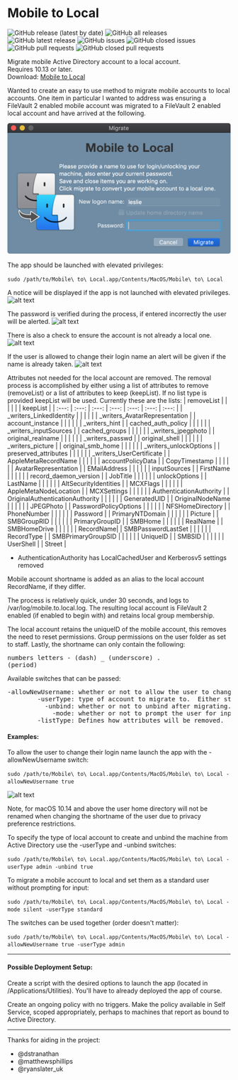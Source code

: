 # Mobile to Local

![GitHub release (latest by date)](https://img.shields.io/github/v/release/BIG-RAT/mobile_to_local?display_name=tag) ![GitHub all releases](https://img.shields.io/github/downloads/BIG-RAT/mobile_to_local/total) ![GitHub latest release](https://img.shields.io/github/downloads/BIG-RAT/mobile_to_local/latest/total)
 ![GitHub issues](https://img.shields.io/github/issues-raw/BIG-RAT/mobile_to_local) ![GitHub closed issues](https://img.shields.io/github/issues-closed-raw/BIG-RAT/mobile_to_local) ![GitHub pull requests](https://img.shields.io/github/issues-pr-raw/BIG-RAT/mobile_to_local) ![GitHub closed pull requests](https://img.shields.io/github/issues-pr-closed-raw/BIG-RAT/mobile_to_local)

Migrate mobile Active Directory account to a local account.<br>
Requires 10.13 or later.<br>
Download: [Mobile to Local](https://github.com/BIG-RAT/mobile_to_local/releases/latest/download/Mobile.to.Local.zip)

Wanted to create an easy to use method to migrate mobile accounts to local accounts.  One item in particular I wanted to address was ensuring a FileVault 2 enabled mobile account was migrated to a FileVault 2 enabled local account and have arrived at the following.

![alt text](https://github.com/BIG-RAT/mobile_to_local/blob/master/mtl_images/main.png "Mobile to Local")

The app should be launched with elevated privileges:

```sudo /path/to/Mobile\ to\ Local.app/Contents/MacOS/Mobile\ to\ Local```


A notice will be displayed if the app is not launched with elevated privileges.
![alt text](https://github.com/BIG-RAT/mobile_to_local/blob/master/mtl_images/privs.png "not elevated")

The password is verified during the process, if entered incorrectly the user will be alerted.
![alt text](https://github.com/BIG-RAT/mobile_to_local/blob/master/mtl_images/password.png "password")

There is also a check to ensure the account is not already a local one.
![alt text](https://github.com/BIG-RAT/mobile_to_local/blob/master/mtl_images/localAccount.png "local")

If the user is allowed to change their login name an alert will be given if the name is already taken.
![alt text](https://github.com/BIG-RAT/mobile_to_local/blob/master/mtl_images/exists.png "exists")

Attributes not needed for the local account are removed.  The removal process is accomplished by either using a list of attributes to remove (removeList) or a list of attributes to keep (keepList).  If no list type is provided keepList will be used.  Currently these are the lists:
| removeList |  | |  | |  | keepList |
|  :---: | :---: | :---: | :---: | :---: | :---: | :---: |
| _writers_LinkedIdentity |  | |  | |  | _writers_AvatarRepresentation |
| account_instance |  | |  | |   | _writers_hint |
| cached_auth_policy |  | |  | |   | _writers_inputSources |
| cached_groups |  | |  | |   | _writers_jpegphoto |
| original_realname |  | |  | |   | _writers_passwd |
| original_shell |  | |  | |   | _writers_picture |
| original_smb_home |  | |  | |   | _writers_unlockOptions |
| preserved_attributes |  | |  | |   | _writers_UserCertificate |
| AppleMetaRecordName |  | |  | |   | accountPolicyData |
| CopyTimestamp |  | |  | |   | AvatarRepresentation |
| EMailAddress |  | |  | |   | inputSources |
| FirstName |  | |  | |   | record_daemon_version |
| JobTitle |  | |  | |   | unlockOptions |
| LastName |  | |  | |   | AltSecurityIdentities |
| MCXFlags |  | |  | |   | AppleMetaNodeLocation |
| MCXSettings |  | |  | |   | AuthenticationAuthority |
| OriginalAuthenticationAuthority |  | |  | |   | GeneratedUID |
| OriginalNodeName |  | |  | |   | JPEGPhoto |
| PasswordPolicyOptions |  | |  | |   | NFSHomeDirectory |
| PhoneNumber |  | |  | |   | Password |
| PrimaryNTDomain |  | |  | |   | Picture |
| SMBGroupRID |  | |  | |   | PrimaryGroupID |
| SMBHome |  | |  | |   | RealName |
| SMBHomeDrive |  | |  | |   | RecordName|
| SMBPasswordLastSet |  | |  | |   | RecordType |
| SMBPrimaryGroupSID |  | |  | |   | UniqueID |
| SMBSID |  | |  | |   | UserShell |
| Street |


* AuthenticationAuthority has LocalCachedUser and Kerberosv5 settings removed

Mobile account shortname is added as an alias to the local account RecordName, if they differ.


The process is relatively quick, under 30 seconds, and logs to /var/log/mobile.to.local.log.  The resulting local account is FileVault 2 enabled (if enabled to begin with) and retains local group membership.

The local account retains the uniqueID of the mobile account, this removes the need to reset permissions.  Group permissions on the user folder as set to staff.  Lastly, the shortname can only contain the following:<pre>numbers
     letters
     - (dash)
     _ (underscore)
     . (period)</pre>

Available switches that can be passed:
<pre>
-allowNewUsername: whether or not to allow the user to change their current shortname.  Either true of false.
        -userType: type of account to migrate to.  Either standard or admin.
          -unbind: whether or not to unbind after migrating.  Either true or false.
            -mode: whether or not to prompt the user for input.  If mode is silent the user will not be prompted for input.
        -listType: Defines how attributes will be removed.  Use either removeList (default) or keepList.
</pre>

#### Examples:
To allow the user to change their login name launch the app with the -allowNewUsername switch:

```sudo /path/to/Mobile\ to\ Local.app/Contents/MacOS/Mobile\ to\ Local -allowNewUsername true```

![alt text](https://github.com/BIG-RAT/mobile_to_local/blob/master/mtl_images/nameChange.png "nameChange")

Note, for macOS 10.14 and above the user home directory will not be renamed when changing the shortname of the user due to privacy preference restrictions.

To specify the type of local account to create and unbind the machine from Active Directory use the -userType and -unbind switches:

```sudo /path/to/Mobile\ to\ Local.app/Contents/MacOS/Mobile\ to\ Local -userType admin -unbind true```

To migrate a mobile account to local and set them as a standard user without prompting for input:

```sudo /path/to/Mobile\ to\ Local.app/Contents/MacOS/Mobile\ to\ Local -mode silent -userType standard```

The switches can be used together (order doesn't matter):

```sudo /path/to/Mobile\ to\ Local.app/Contents/MacOS/Mobile\ to\ Local -allowNewUsername true -userType admin```

<hr>

#### Possible Deployment Setup:
Create a script with the desired options to launch the app (located in /Applications/Utilities).  You'll have to already deployed the app of course.

Create an ongoing policy with no triggers.  Make the policy available in Self Service, scoped appropriately, perhaps to machines that report as bound to Active Directory.
 <hr>
 
Thanks for aiding in the project:
* @dstranathan
* @matthewsphillips
* @ryanslater_uk



